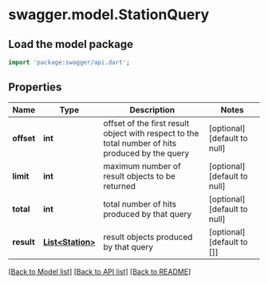 # swagger.model.StationQuery

## Load the model package
```dart
import 'package:swagger/api.dart';
```

## Properties
Name | Type | Description | Notes
------------ | ------------- | ------------- | -------------
**offset** | **int** | offset of the first result object with respect to the total number  of hits produced by the query | [optional] [default to null]
**limit** | **int** | maximum number of result objects to be returned | [optional] [default to null]
**total** | **int** | total number of hits produced by that query | [optional] [default to null]
**result** | [**List&lt;Station&gt;**](Station.md) | result objects produced by that query | [optional] [default to []]

[[Back to Model list]](../README.md#documentation-for-models) [[Back to API list]](../README.md#documentation-for-api-endpoints) [[Back to README]](../README.md)


